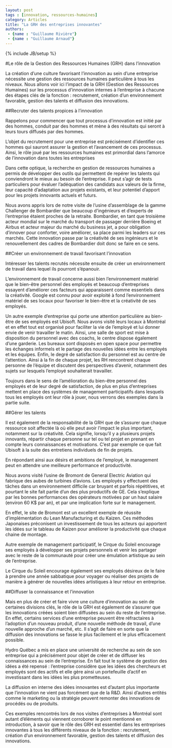 ```yaml
---
layout: post
tags : [innovation, ressources-humaines]
category: Articles
title: "La GRH des entreprises innovantes"
authors:
 - {name : "Guillaume Rivière"}
 - {name : "Guillaume Arnaud"}
---
```

{% include JB/setup %}

#Le rôle de la Gestion des Ressources Humaines (GRH) dans l’innovation

La création d’une culture favorisant l’innovation au sein d’une entreprise nécessite une gestion des ressources humaines particulière à tous les niveaux. Nous allons voir ici l’impact de la GRH (Gestion des Ressources Humaines) sur les processus d’innovation internes à l’entreprise à chacune des étapes clés de la fonction : recrutement, création d’un environnement favorable, gestion des talents et diffusion des innovations.

##Recruter des talents propices à l’innovation

Rappelons pour commencer que tout processus d’innovation est initié par des hommes, conduit par des hommes et mène à des résultats qui seront à leurs tours diffusés par des hommes.

L’objet du recrutement pour une entreprise est précisément d’identifier ces hommes qui sauront assurer la gestion et l’avancement de ces processus. Ainsi, le rôle joué par les ressources humaines est primordial dans l’amorce de l’innovation dans toutes les entreprises

Dans cette optique, la recherche en gestion de ressources humaines a permis de développer des outils qui permettent de repérer les talents qui conviendront le mieux au besoin de l’entreprise. Il peut s’agir de tests particuliers pour évaluer l’adéquation des candidats aux valeurs de la firme, leur capacité d’adaptation aux projets existants, et leur potentiel d’apport pour les projets innovants actuels et futurs.

Nous avons appris lors de notre visite de l’usine d’assemblage de la gamme Challenger de Bombardier que beaucoup d’ingénieurs et d’experts de l’entreprise étaient proches de la retraite. Bombardier, en tant que troisième acteur mondial sur le marché du transport de passager derrière Boeing et Airbus et acteur majeur du marché du business jet, a pour obligation d’innover pour conforter, voire améliorer, sa place parmi les leaders sur ces marchés. Cette innovation passe par la créativité de ses ingénieurs et le renouvellement des cadres de Bombardier doit donc se faire en ce sens.

##Créer un environnement de travail favorisant l’innovation

Intéresser les talents recrutés nécessite ensuite de créer un environnement de travail dans lequel ils pourront s’épanouir.

L’environnement de travail concerne aussi bien l’environnement matériel que le bien-être personnel des employés et beaucoup d’entreprises essayent d’améliorer ces facteurs qui apparaissent comme essentiels dans la créativité. Google est connu pour avoir exploité à fond l’environnement matériel de ses locaux pour favoriser le bien-être et la créativité de ses employés.

Un autre exemple d’entreprise qui porte une attention particulière au bien-être de ses employés est Ubisoft. Nous avons visité leurs locaux à Montréal et en effet tout est organisé pour faciliter la vie de l’employé et lui donner envie de venir travailler le matin. Ainsi, une salle de sport est mise à disposition du personnel avec des coachs, le centre dispose également d’une garderie. Les bureaux sont disposés en open space pour permettre les échanges informels et le partage des nouvelles idées entre les employés et les équipes. Enfin, le degré de satisfaction du personnel est au centre de l’attention. Ainsi à la fin de chaque projet, les RH rencontrent chaque personne de l’équipe et discutent des perspectives d’avenir, notamment des sujets sur lesquels l’employé souhaiterait travailler.

Toujours dans le sens de l’amélioration du bien-être personnel des employés et de leur degré de satisfaction, de plus en plus d’entreprises mettent en place des systèmes de management participatifs dans lesquels tous les employés ont leur rôle à jouer, nous verrons des exemples dans la partie suite.

##Gérer les talents

Il est également de la responsabilité de la GRH que de s’assurer que chaque ressource soit affectée là où elle peut avoir l’impact le plus important, notamment sur la créativité. Cela signifie, lorsqu’il y a plusieurs projets innovants, répartir chaque personne sur tel ou tel projet en prenant en compte leurs connaissances et motivations. C’est par exemple ce que fait Ubisoft à la suite des entretiens individuels de fin de projets.

En répondant ainsi aux désirs et ambitions de l’employé, le management peut en attendre une meilleure performance et productivité.

Nous avons visité l’usine de Bromont de General Electric Aviation qui fabrique des aubes de turbines d’avions. Les employés y effectuent des tâches dans un environnement difficile car bruyant et parfois répétitives, et pourtant le site fait partie d’un des plus productifs de GE. Cela s’explique par les bonnes performances des opérateurs motivées par un haut salaire (environ 60 K$ par an), et par une implication forte sur le management.

En effet, le site de Bromont est un excellent exemple de réussite d’implémentation du Lean Manufacturing et du Kaizen. Ces méthodes Japonaises préconisent un investissement de tous les acteurs qui apportent les idées sur le tableau de Kaizen pour améliorer la productivité que chaque chaine de montage.

Autre exemple de management participatif, le Cirque du Soleil encourage ses employés à développer ses projets personnels et venir les partager avec le reste de la communauté pour créer une émulation artistique au sein de l’entreprise.

Le Cirque du Soleil encourage également ses employés désireux de le faire à prendre une année sabbatique pour voyager ou réaliser des projets de manière à générer de nouvelles idées artistiques à leur retour en entreprise.

##Diffuser la connaissance et l’innovation

Mais en plus de créer et faire vivre une culture d’innovation au sein de certaines divisions clés, le rôle de la GRH est également de s’assurer que les innovations créées soient bien diffusées au sein du reste de l’entreprise. En effet, certains services d’une entreprise peuvent être réfractaires à l’adoption d’un nouveau produit, d’une nouvelle méthode de travail, d’une nouvelle approche d’un marché, etc. Il s’agit de faire en sorte que la diffusion des innovations se fasse le plus facilement et le plus efficacement possible.

Hydro Québec a mis en place une université de recherche au sein de son entreprise qui a précisément pour objet de créer et de diffuser les connaissances au sein de l’entreprise. En fait tout le système de gestion des idées a été repensé : l’entreprise considère que les idées des chercheurs et employés sont des actifs et elle gère ainsi un portefeuille d’actif en investissant dans les idées les plus prometteuses.

La diffusion en interne des idées innovantes est d’autant plus importante que l’innovation ne vient pas forcément que de la R&D. Ainsi d’autres entités comme le marketing ou la stratégie peuvent remonter des innovations de procédés ou de produits.

Ces exemples rencontrés lors de nos visites d’entreprises à Montréal sont autant d’éléments qui viennent corroborer le point mentionné en introduction, à savoir que le rôle des GRH est essentiel dans les entreprises innovantes à tous les différents niveaux de la fonction : recrutement, création d’un environnement favorable, gestion des talents et diffusion des innovations.
